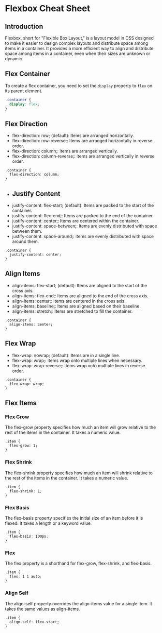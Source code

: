 # Flexbox Cheat Sheet

## Introduction

Flexbox, short for "Flexible Box Layout," is a layout model in CSS designed to make it easier to design complex layouts and distribute space among items in a container. It provides a more efficient way to align and distribute space among items in a container, even when their sizes are unknown or dynamic.

## Flex Container

To create a flex container, you need to set the `display` property to `flex` on its parent element.

```css
.container {
  display: flex;
}
```

## Flex Direction

- flex-direction: row; (default): Items are arranged horizontally.
- flex-direction: row-reverse;: Items are arranged horizontally in reverse order.
- flex-direction: column;: Items are arranged vertically.
- flex-direction: column-reverse;: Items are arranged vertically in reverse order.

```
.container {
  flex-direction: column;
}
```

- ## Justify Content
- justify-content: flex-start; (default): Items are packed to the start of the container.
- justify-content: flex-end;: Items are packed to the end of the container.
- justify-content: center;: Items are centered within the container.
- justify-content: space-between;: Items are evenly distributed with space between them.
- justify-content: space-around;: Items are evenly distributed with space around them.

```
.container {
  justify-content: center;
}
```

## Align Items

- align-items: flex-start; (default): Items are aligned to the start of the cross axis.
- align-items: flex-end;: Items are aligned to the end of the cross axis.
- align-items: center;: Items are centered in the cross axis.
- align-items: baseline;: Items are aligned based on their baseline.
- align-items: stretch;: Items are stretched to fill the container.

```
.container {
  align-items: center;
}
```

## Flex Wrap

- flex-wrap: nowrap; (default): Items are in a single line.
- flex-wrap: wrap;: Items wrap onto multiple lines when necessary.
- flex-wrap: wrap-reverse;: Items wrap onto multiple lines in reverse order.

```
.container {
  flex-wrap: wrap;
}
```

## Flex Items

### Flex Grow

The flex-grow property specifies how much an item will grow relative to the rest of the items in the container. It takes a numeric value.

```
.item {
  flex-grow: 1;
}
```

### Flex Shrink

The flex-shrink property specifies how much an item will shrink relative to the rest of the items in the container. It takes a numeric value.

```
.item {
  flex-shrink: 1;
}
```

### Flex Basis

The flex-basis property specifies the initial size of an item before it is flexed. It takes a length or a keyword value.

```
.item {
  flex-basis: 100px;
}
```

### Flex

The flex property is a shorthand for flex-grow, flex-shrink, and flex-basis.

```
.item {
  flex: 1 1 auto;
}
```

### Align Self

The align-self property overrides the align-items value for a single item. It takes the same values as align-items.

```
.item {
  align-self: flex-start;
}
```

